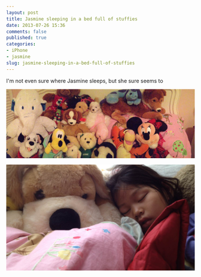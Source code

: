 ```yaml
---
layout: post
title: Jasmine sleeping in a bed full of stuffies
date: 2013-07-26 15:36
comments: false
published: true
categories:
- iPhone
- jasmine
slug: jasmine-sleeping-in-a-bed-full-of-stuffies
---
```

I'm not even sure where Jasmine sleeps, but she sure seems to

![Stuffed animals on a bed](/assets/images/2013/2013-04-01/2013-04-iPhone-2013-04-01-at-20-06-17.jpg)

![Jasmine sleeping in a busy bed](/assets/images/2013/2013-03-28/2013-03-28-at-07-41-17.jpg)
